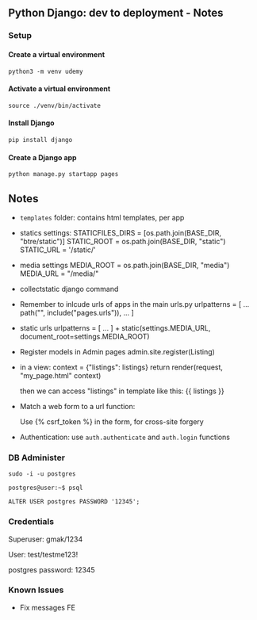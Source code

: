 ## Python Django: dev to deployment - Notes

### Setup
#### Create a virtual environment
`python3 -m venv udemy`

#### Activate a virtual environment
`source ./venv/bin/activate`

#### Install Django
`pip install django`

#### Create a Django app
`python manage.py startapp pages`




## Notes
- `templates` folder: contains html templates, per app

- statics settings:
	STATICFILES_DIRS = [os.path.join(BASE_DIR, "btre/static")]
	STATIC_ROOT = os.path.join(BASE_DIR, "static")
	STATIC_URL = '/static/'

- media settings
	MEDIA_ROOT = os.path.join(BASE_DIR, "media")
	MEDIA_URL = "/media/"

- collectstatic django command

- Remember to inlcude urls of apps in the main urls.py
	urlpatterns = [
    ...
    path("", include("pages.urls")),
    ...
    ]

- static urls
	urlpatterns = [
		...
	] + static(settings.MEDIA_URL, document_root=settings.MEDIA_ROOT)


- Register models in Admin pages
	admin.site.register(Listing)

- in a view:
	context = {"listings": listings}
	return render(request, "my_page.html" context)

	then we can access "listings" in template like this:
	{{ listings }}

- Match a web form to a url function:
	<form action="{% url 'login' %}" method="POST ">
	Use {% csrf_token %} in the form, for cross-site forgery

- Authentication: use `auth.authenticate` and `auth.login` functions 



### DB Administer
`sudo -i -u postgres`

`postgres@user:~$ psql`

`ALTER USER postgres PASSWORD '12345';`



### Credentials
Superuser: gmak/1234

User: test/testme123!

postgres password: 12345


### Known Issues
* Fix messages FE